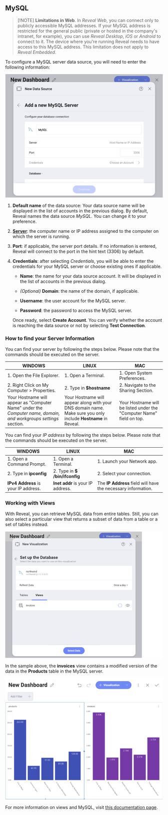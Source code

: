 ## MySQL

>[!NOTE] **Limitations in Web**. In *Reveal Web*, you can connect only to publicly accessible MySQL addresses. If your MySQL address is restricted for the general public (private or hosted in the company's intranet, for example), you can use *Reveal Desktop*, *iOS* or *Android* to connect to it. The device where you're running Reveal needs to have access to this MySQL address. This limitation does not apply to *Reveal Embedded*.

To configure a MySQL server data source, you will need to enter the
following information:

![Enter MySQL Server Details dialog](images/enter-mySQL-server-details.png)

1.  **Default name** of the data source: Your data source name will be displayed in the list of accounts in the previous dialog. By default, Reveal names the data source *MySQL*. You can change it to your preference.


2. [**Server**](#how-to-find-server): the computer name or IP address
    assigned to the computer on which the server is running.

3.  **Port**: if applicable, the server port details. If no information
    is entered, Reveal will connect to the port in the hint text (3306)
    by default.

4.  **Credentials**: after selecting *Credentials*, you will be able to
    enter the credentials for your MySQL server or choose existing ones
    if applicable.

      - **Name**: the name for your data source account. It will be
        displayed in the list of accounts in the previous dialog.

      - *(Optional)* **Domain**: the name of the domain, if applicable.

      - **Username**: the user account for the MySQL server.

      - **Password**: the password to access the MySQL server.

    Once ready, select **Create Account**. You can verify whether the
    account is reaching the data source or not by selecting **Test
    Connection**.

<a name='how-to-find-server'></a>
### How to find your Server Information

You can find your server by following the steps below. Please note that
the commands should be executed on the server.

| WINDOWS                                                                                                         | LINUX                                                                                                         | MAC                                                                  |
| --------------------------------------------------------------------------------------------------------------- | ------------------------------------------------------------------------------------------------------------- | -------------------------------------------------------------------- |
| 1\. Open the File Explorer.                                                                                     | 1\. Open a Terminal.                                                                                          | 1\. Open System Preferences.                                         |
| 2\. Right Click on My Computer \> Properties.                                                                   | 2\. Type in **$hostname**                                                                                     | 2\. Navigate to the Sharing Section.                                 |
| Your Hostname will appear as "Computer Name" under the *Computer name, domain, and workgroups settings* section. | Your Hostname will appear along with your DNS domain name. Make sure you only include **Hostname** in Reveal. | Your Hostname will be listed under the "Computer Name" field on top. |

You can find your *IP address* by following the steps below. Please note
that the commands should be executed on the server.

| WINDOWS                              | LINUX                             | MAC                                                           |
| ------------------------------------ | --------------------------------- | ------------------------------------------------------------- |
| 1\. Open a Command Prompt.           | 1\. Open a Terminal.              | 1\. Launch your Network app.                                  |
| 2\. Type in **ipconfig**             | 2\. Type in **$ /bin/ifconfig**   | 2\. Select your connection.                                   |
| **IPv4 Address** is your IP address. | **Inet addr** is your IP address. | The **IP Address** field will have the necessary information. |

### Working with Views

With Reveal, you can retrieve MySQL data from entire tables. Still, you can also select a particular view that returns a subset of data from a table or a set of tables instead.

![MySQL Views section](images/MySQL-views.png)

In the sample above, the **invoices** view contains a modified version
of the data in the **Products** table in the MySQL server.

![Sample dashboard using MySQL invoices view data](images/invoices-MySQL-view-sample.png)

For more information on views and MySQL, visit [this documentation page](https://dev.mysql.com/doc/refman/8.0/en/views.html).

